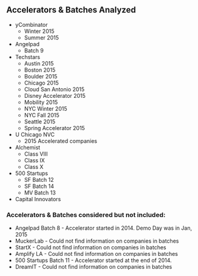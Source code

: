 ## Accelerators & Batches Analyzed
* yCombinator
	* Winter 2015
	* Summer 2015
* Angelpad
	* Batch 9
* Techstars
	* Austin 2015
	* Boston 2015
	* Boulder 2015
	* Chicago 2015
	* Cloud San Antonio 2015
	* Disney Accelerator 2015
	* Mobility 2015
	* NYC Winter 2015
	* NYC Fall 2015
	* Seattle 2015
	* Spring Accelerator 2015
* U Chicago NVC
	* 2015 Accelerated companies
* Alchemist
	* Class VIII
	* Class IX
	* Class X
* 500 Startups
	* SF Batch 12
	* SF Batch 14
	* MV Batch 13
* Capital Innovators

### Accelerators & Batches considered but not included:
* Angelpad Batch 8 - Accelerator started in 2014. Demo Day was in Jan, 2015
* MuckerLab - Could not find information on companies in batches
* StartX - Could not find information on companies in batches
* Amplify LA - Could not find information on companies in batches
* 500 Startups Batch 11 - Accelerator started at the end of 2014.
* DreamIT - Could not find information on companies in batches